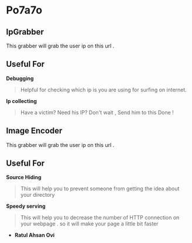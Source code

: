 # Po7a7o
## IpGrabber 

This grabber will grab the user ip on this url .

## Useful For
**Debugging**
> Helpful for checking which ip is you are using for surfing on internet. 

**Ip collecting**
> Have a victim? Need his IP? Don't wait , Send him to this Done !


## Image Encoder

This grabber will grab the user ip on this url .

## Useful For
**Source Hiding**
> This will help you to prevent someone from getting the idea about your directory 

**Speedy serving**
> This will help you to decrease the number of HTTP connection on your webpage . so it will make your page a little bit faster

- **Ratul Ahsan Ovi**